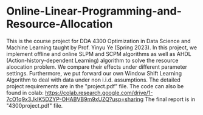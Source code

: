# Online-Linear-Programming-and-Resource-Allocation
This is the course project for DDA 4300 Optimization in Data Science and Machine Learning taught by Prof. Yinyu Ye (Spring 2023). 
In this project, we implement offline and online SLPM and SCPM algorithms as well as AHDL (Action-history-dependent Learning) algorithm to solve the resource aloocation problem. We compare their effects under different parameter settings. Furthermore, we put forward our own Window Shift Learning Algorithm to deal with data under non i.i.d. assumptions. The detailed project requirements are in the "project.pdf" file. The code can also be found in colab: https://colab.research.google.com/drive/1-7cO1q9x3JkIK5DZYP-OHABVB9m9xUZQ?usp=sharing
The final report is in "4300project.pdf" file.
